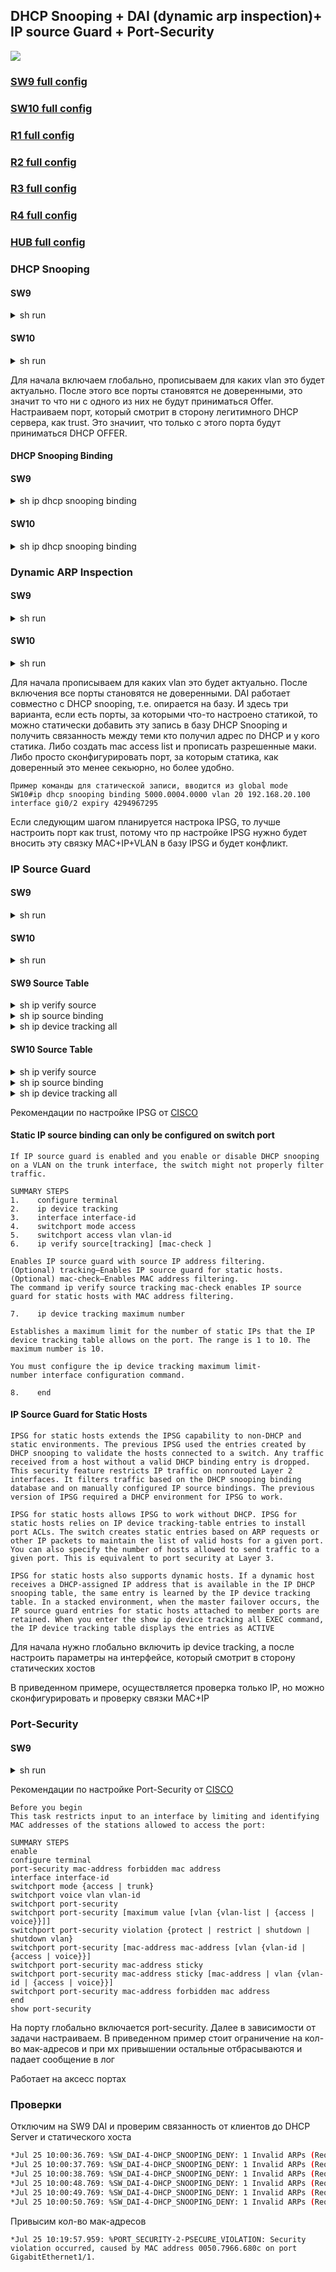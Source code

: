 ## DHCP Snooping + DAI (dynamic arp inspection)+ IP source Guard + Port-Security

![](images/l2-sec.png)

### [SW9 full config](configs/SW9.md)
### [SW10 full config](configs/SW10.md)
### [R1 full config](configs/R1.md)
### [R2 full config](configs/R2.md)
### [R3 full config](configs/R3.md)
### [R4 full config](configs/R4.md)
### [HUB full config](configs/HUB.md)

### DHCP Snooping

#### SW9

<details>
    <summary>sh run</summary>

    hostname SW9
    !
    ip dhcp snooping vlan 10,20
    no ip dhcp snooping information option
    ip dhcp snooping
    !
    interface GigabitEthernet0/0
    description *** to DHCP Server ***
    switchport trunk allowed vlan 10,20
    switchport trunk encapsulation dot1q
    switchport mode trunk
    negotiation auto
    ip dhcp snooping trust
    !
    end
</details>


#### SW10

<details>
    <summary>sh run</summary>
    
    hostname SW10
    !
    ip dhcp snooping vlan 10,20
    no ip dhcp snooping information option
    ip dhcp snooping
    !
    interface GigabitEthernet0/0
    description *** to DHCP Server ***
    switchport trunk allowed vlan 10,20
    switchport trunk encapsulation dot1q
    switchport mode trunk
    negotiation auto
    ip dhcp snooping trust
    !
    end
  
</details>

Для начала включаем глобально, прописываем для каких vlan это будет актуально.
После этого все порты становятся не доверенными, это значит то что ни с одного из них не будут приниматься Offer. Настраиваем порт, который смотрит в сторону легитимного DHCP сервера, как trust. Это значиит, что только с этого порта будут приниматься DHCP OFFER.

#### DHCP Snooping Binding
#### SW9

<details>
    <summary>sh ip dhcp snooping binding</summary>
    
    SW9#sh ip dhcp snooping binding
    MacAddress          IpAddress        Lease(sec)  Type           VLAN  Interface
    ------------------  ---------------  ----------  -------------  ----  --------------------
    00:50:79:66:68:07   192.168.20.4     86366       dhcp-snooping   20   GigabitEthernet1/0
    50:00:00:02:00:00   192.168.10.7     70724       dhcp-snooping   10    GigabitEthernet0/1
    50:00:00:02:00:00   192.168.20.5     70769       dhcp-snooping   20    GigabitEthernet0/1
    00:50:79:66:68:05   192.168.10.4     86347       dhcp-snooping   10    GigabitEthernet0/3
    00:50:79:66:68:06   192.168.20.2     64407       dhcp-snooping   20    GigabitEthernet0/1
    Total number of bindings: 5

</details>

#### SW10

<details>
    <summary>sh ip dhcp snooping binding</summary>
    
    SW10#sh ip dhcp snooping binding
    MacAddress          IpAddress        Lease(sec)  Type           VLAN  Interface
    ------------------  ---------------  ----------  -------------  ----  --------------------
    50:00:00:02:00:00   192.168.10.7     70948       dhcp-snooping   10    GigabitEthernet0/1
    50:00:00:02:00:00   192.168.20.5     70993       dhcp-snooping   20    GigabitEthernet0/1
    00:50:79:66:68:06   192.168.20.2     64633       dhcp-snooping   20    GigabitEthernet0/3
  
</details>

### Dynamic ARP Inspection

#### SW9

<details>
    <summary>sh run</summary>
    
    hostname SW9
    !
    ip arp inspection vlan 10,20
    !
    interface GigabitEthernet0/0
    description *** to DHCP Server ***
    switchport trunk allowed vlan 10,20
    switchport trunk encapsulation dot1q
    switchport mode trunk
    ip arp inspection trust
    negotiation auto
    ip dhcp snooping trust
    !
    interface GigabitEthernet0/1
    description *** to SW10 ***
    switchport trunk allowed vlan 10,20
    switchport trunk encapsulation dot1q
    switchport mode trunk
    ip arp inspection trust
    negotiation auto
    !
    interface GigabitEthernet0/2
    description *** to Static Server ***
    switchport access vlan 10
    switchport mode access
    ip arp inspection trust
    negotiation auto
    !
    end
  
</details>


#### SW10

<details>
    <summary>sh run</summary>
    
    hostname SW10
    !
    ip arp inspection vlan 10,20
    !
    interface GigabitEthernet0/0
    description *** to DHCP Server ***
    switchport trunk allowed vlan 10,20
    switchport trunk encapsulation dot1q
    switchport mode trunk
    ip arp inspection trust
    negotiation auto
    ip dhcp snooping trust
    !
    interface GigabitEthernet0/2
    description *** to Static Server ***
    switchport access vlan 20
    switchport mode access
    ip arp inspection trust
    negotiation auto
    !
    end
  
</details>



Для начала прописываем для каких vlan это будет актуально.
После включения все порты становятся не доверенными.
DAI работает совместно с DHCP snooping, т.е. опирается на базу.
И здесь три варианта, если есть порты, за которыми что-то настроено статикой, то можно статически добавить эту запись в базу DHCP Snooping и получить связанность между теми кто получил адрес по DHCP и у кого статика. Либо создать mac access list и прописать разрешенные маки. Либо просто сконфигурировать порт, за которым статика, как доверенный это менее секьюрно, но более удобно.


```
Пример команды для статической записи, вводится из global mode
SW10#ip dhcp snooping binding 5000.0004.0000 vlan 20 192.168.20.100 interface gi0/2 expiry 4294967295
```



Если следующим шагом планируется настрока IPSG, то лучше настроить порт как trust, потому что пр настройке IPSG нужно будет вносить эту связку MAC+IP+VLAN в базу IPSG и будет конфликт.


### IP Source Guard

#### SW9

<details>
    <summary>sh run</summary>
    
    hostname SW9
    !
    ip device tracking
    !
    interface GigabitEthernet0/2
    description *** to Static Server ***
    switchport access vlan 10
    switchport mode access
    ip device tracking maximum 8
    ip arp inspection trust
    negotiation auto
    ip verify source tracking
    !
    ip source binding 5000.0003.0000 vlan 10 192.168.10.100 interface Gi0/2
    !
    end
  
</details>


#### SW10

<details>
    <summary>sh run</summary>
    
    hostname SW10
    !
    ip device tracking
    !
    interface GigabitEthernet0/2
    description *** to Static Server ***
    switchport access vlan 20
    switchport mode access
    ip device tracking maximum 8
    ip arp inspection trust
    negotiation auto
    ip verify source tracking
    !
    ip source binding 5000.0004.0000 vlan 20 192.168.20.100 interface Gi0/2
    !
    end
  
</details>

#### SW9 Source Table

<details>
    <summary>sh ip verify source</summary>
    
    SW9#sh ip verify source
    Interface  Filter-type  Filter-mode  IP-address       Mac-address        Vlan
    ---------  -----------  -----------  ---------------  -----------------  ----
    Gi0/2      ip trk       active       192.168.10.100                      10
       
</details>

<details>
    <summary>sh ip source binding</summary>
    
    SW9#sh ip source binding
    MacAddress          IpAddress        Lease(sec)  Type           VLAN  Interface
    ------------------  ---------------  ----------  -------------  ----  --------------------
    00:50:79:66:68:07   192.168.20.4     81362       dhcp-snooping   20    GigabitEthernet1/0
    50:00:00:02:00:00   192.168.10.7     65720       dhcp-snooping   10    GigabitEthernet0/1
    50:00:00:03:00:00   192.168.10.100   infinite    static          10    GigabitEthernet0/2
    50:00:00:02:00:00   192.168.20.5     65765       dhcp-snooping   20    GigabitEthernet0/1
    00:50:79:66:68:05   192.168.10.4     81343       dhcp-snooping   10    GigabitEthernet0/3
    00:50:79:66:68:06   192.168.20.2     83574       dhcp-snooping   20    GigabitEthernet0/1
    Total number of bindings: 6
  
</details>

<details>
    <summary>sh ip device tracking all</summary>
    
    SW9#sh ip device tracking all
    Global IP Device Tracking for clients = Enabled
    Global IP Device Tracking Probe Count = 3
    Global IP Device Tracking Probe Interval = 30
    Global IP Device Tracking Probe Delay Interval = 0
    -----------------------------------------------------------------------------------------------
    IP Address    MAC Address   Vlan  Interface           Probe-Timeout      State    Source
    -----------------------------------------------------------------------------------------------
    192.168.10.100  5000.0003.0000 10   GigabitEthernet0/2     30              ACTIVE   ARP

    Total number interfaces enabled: 1
    Enabled interfaces:
      Gi0/2
  
</details>


#### SW10 Source Table

<details>
    <summary>sh ip verify source</summary>
    
    SW10#sh ip verify source
    Interface  Filter-type  Filter-mode  IP-address       Mac-address        Vlan
    ---------  -----------  -----------  ---------------  -----------------  ----
    Gi0/2      ip trk       active       192.168.20.100                      20
  
</details>

<details>
    <summary>sh ip source binding</summary>
    
    SW10#sh ip source binding
    MacAddress          IpAddress        Lease(sec)  Type           VLAN  Interface
    ------------------  ---------------  ----------  -------------  ----  --------------------
    50:00:00:02:00:00   192.168.10.7     65311       dhcp-snooping   10    GigabitEthernet0/1
    50:00:00:02:00:00   192.168.20.5     65356       dhcp-snooping   20    GigabitEthernet0/1
    50:00:00:04:00:00   192.168.20.100   infinite    static          20    GigabitEthernet0/2
    00:50:79:66:68:06   192.168.20.2     83160       dhcp-snooping   20    GigabitEthernet0/3
    Total number of bindings: 4

</details>

<details>
    <summary>sh ip device tracking all</summary>
    
    SW10#sh ip device tracking all
    Global IP Device Tracking for clients = Enabled
    Global IP Device Tracking Probe Count = 3
    Global IP Device Tracking Probe Interval = 30
    Global IP Device Tracking Probe Delay Interval = 0
    -----------------------------------------------------------------------------------------------
    IP Address    MAC Address   Vlan  Interface           Probe-Timeout      State    Source
    -----------------------------------------------------------------------------------------------
    192.168.20.100  5000.0004.0000 20   GigabitEthernet0/2     30              ACTIVE   ARP

    Total number interfaces enabled: 1
    Enabled interfaces:
      Gi0/2
  
</details>



Рекомендации по настройке IPSG от [CISCO](https://www.cisco.com/en/US/docs/switches/lan/catalyst3850/software/release/3.2_0_se/multibook/configuration_guide/b_consolidated_config_guide_3850_chapter_0110110.html)


#### Static IP source binding can only be configured on switch port

```
If IP source guard is enabled and you enable or disable DHCP snooping on a VLAN on the trunk interface, the switch might not properly filter traffic.
```

```
SUMMARY STEPS
1.    configure terminal  
2.    ip device tracking  
3.    interface interface-id  
4.    switchport mode access  
5.    switchport access vlan vlan-id  
6.    ip verify source[tracking] [mac-check ]  

Enables IP source guard with source IP address filtering.
(Optional) tracking—Enables IP source guard for static hosts.
(Optional) mac-check—Enables MAC address filtering.
The command ip verify source tracking mac-check enables IP source guard for static hosts with MAC address filtering.

7.    ip device tracking maximum number  

Establishes a maximum limit for the number of static IPs that the IP device tracking table allows on the port. The range is 1 to 10. The maximum number is 10.

You must configure the ip device tracking maximum limit-number interface configuration command.

8.    end
```

#### IP Source Guard for Static Hosts

```
IPSG for static hosts extends the IPSG capability to non-DHCP and static environments. The previous IPSG used the entries created by DHCP snooping to validate the hosts connected to a switch. Any traffic received from a host without a valid DHCP binding entry is dropped. This security feature restricts IP traffic on nonrouted Layer 2 interfaces. It filters traffic based on the DHCP snooping binding database and on manually configured IP source bindings. The previous version of IPSG required a DHCP environment for IPSG to work.

IPSG for static hosts allows IPSG to work without DHCP. IPSG for static hosts relies on IP device tracking-table entries to install port ACLs. The switch creates static entries based on ARP requests or other IP packets to maintain the list of valid hosts for a given port. You can also specify the number of hosts allowed to send traffic to a given port. This is equivalent to port security at Layer 3.

IPSG for static hosts also supports dynamic hosts. If a dynamic host receives a DHCP-assigned IP address that is available in the IP DHCP snooping table, the same entry is learned by the IP device tracking table. In a stacked environment, when the master failover occurs, the IP source guard entries for static hosts attached to member ports are retained. When you enter the show ip device tracking all EXEC command, the IP device tracking table displays the entries as ACTIVE
```

Для начала нужно глобально включить ip device tracking, а после настроить параметры на интерфейсе, который смотрит в сторону статических хостов



В приведенном примере, осуществляется проверка только IP, но можно сконфигурировать и проверку связки MAC+IP

### Port-Security

#### SW9

<details>
    <summary>sh run</summary>
    
    hostname SW9
    !
    interface GigabitEthernet1/1
    description *** to Clients ***
    switchport access vlan 10
    switchport mode access
    switchport port-security maximum 3
    switchport port-security violation restrict
    switchport port-security
    negotiation auto
    !
    end
  
</details>


Рекомендации по настройке Port-Security от  [CISCO](https://www.cisco.com/c/en/us/td/docs/switches/lan/catalyst2960l/software/15-2_7_e/configuration_guide/sec/b_1527e_security_2960l_cg/port_security.html)

```
Before you begin
This task restricts input to an interface by limiting and identifying MAC addresses of the stations allowed to access the port:

SUMMARY STEPS
enable
configure terminal
port-security mac-address forbidden mac address
interface interface-id
switchport mode {access | trunk}
switchport voice vlan vlan-id
switchport port-security
switchport port-security [maximum value [vlan {vlan-list | {access | voice}}]]
switchport port-security violation {protect | restrict | shutdown | shutdown vlan}
switchport port-security [mac-address mac-address [vlan {vlan-id | {access | voice}}]
switchport port-security mac-address sticky
switchport port-security mac-address sticky [mac-address | vlan {vlan-id | {access | voice}}]
switchport port-security mac-address forbidden mac address
end
show port-security
```

На порту глобально включается port-security. Далее в зависимости от задачи настраиваем. В приведенном пример стоит ограничение на кол-во мак-адресов и при мх привышении остальные отбрасываются и падает сообщение в лог


Работает на аксесс портах

### Проверки

Отключим на SW9 DAI и проверим связанность от клиентов до DHCP Server и статического хоста

```bash
*Jul 25 10:00:36.769: %SW_DAI-4-DHCP_SNOOPING_DENY: 1 Invalid ARPs (Req) on Gi0/3, vlan 10.([0050.7966.6805/192.168.10.4/ffff.ffff.ffff/192.168.10.100/10:00:36 UTC Fri Jul 25 2025])
*Jul 25 10:00:37.769: %SW_DAI-4-DHCP_SNOOPING_DENY: 1 Invalid ARPs (Req) on Gi0/3, vlan 10.([0050.7966.6805/192.168.10.4/ffff.ffff.ffff/192.168.10.100/10:00:37 UTC Fri Jul 25 2025])
*Jul 25 10:00:38.769: %SW_DAI-4-DHCP_SNOOPING_DENY: 1 Invalid ARPs (Req) on Gi0/3, vlan 10.([0050.7966.6805/192.168.10.4/ffff.ffff.ffff/192.168.10.100/10:00:38 UTC Fri Jul 25 2025])
*Jul 25 10:00:48.769: %SW_DAI-4-DHCP_SNOOPING_DENY: 1 Invalid ARPs (Req) on Gi0/3, vlan 10.([0050.7966.6805/192.168.10.4/ffff.ffff.ffff/192.168.10.254/10:00:48 UTC Fri Jul 25 2025])
*Jul 25 10:00:49.769: %SW_DAI-4-DHCP_SNOOPING_DENY: 1 Invalid ARPs (Req) on Gi0/3, vlan 10.([0050.7966.6805/192.168.10.4/ffff.ffff.ffff/192.168.10.254/10:00:49 UTC Fri Jul 25 2025])
*Jul 25 10:00:50.769: %SW_DAI-4-DHCP_SNOOPING_DENY: 1 Invalid ARPs (Req) on Gi0/3, vlan 10.([0050.7966.6805/192.168.10.4/ffff.ffff.ffff/192.168.10.254/10:00:50 UTC Fri Jul 25 2025])
```
Привысим кол-во мак-адресов

```
*Jul 25 10:19:57.959: %PORT_SECURITY-2-PSECURE_VIOLATION: Security violation occurred, caused by MAC address 0050.7966.680c on port GigabitEthernet1/1.
```